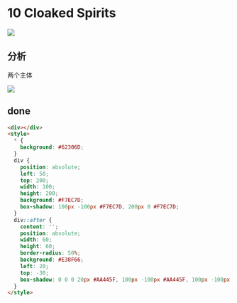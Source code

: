# 10 Cloaked Spirits

![](https://raw.githubusercontent.com/sari3l/css_battle/main/media/16772302519604/16772302634071.png)

## 分析

两个主体

![](https://raw.githubusercontent.com/sari3l/css_battle/main/media/16772302519604/16772303221642.jpg)

## done

```html
<div></div>
<style>
  * {
    background: #62306D;
  }
  div {
    position: absolute;
    left: 50;
    top: 200;
    width: 100;
    height: 200;
    background: #F7EC7D;
    box-shadow: 100px -100px #F7EC7D, 200px 0 #F7EC7D;
  }
  div::after {
    content: '';
    position: absolute;
    width: 60;
    height: 60;
    border-radius: 50%;
    background: #E38F66;
    left: 20;
    top: -30;
    box-shadow: 0 0 0 20px #AA445F, 100px -100px #AA445F, 100px -100px 0 20px #E38F66, 200px 0 #E38F66, 200px 0 0 20px #AA445F;
  }
</style>
```